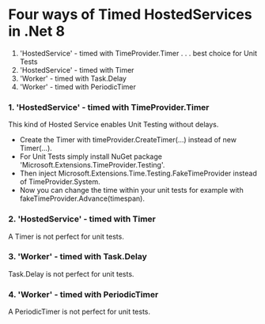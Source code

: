 # Four ways of Timed HostedServices in .Net 8

1. 'HostedService' - timed with TimeProvider.Timer . . . best choice for Unit Tests
2. 'HostedService' - timed with Timer
3. 'Worker' - timed with Task.Delay
4. 'Worker' - timed with PeriodicTimer

### 1. 'HostedService' - timed with TimeProvider.Timer
This kind of Hosted Service enables Unit Testing without delays.
* Create the Timer with timeProvider.CreateTimer(...) instead of new Timer(...).
* For Unit Tests simply install NuGet package 'Microsoft.Extensions.TimeProvider.Testing'.<br>
* Then inject Microsoft.Extensions.Time.Testing.FakeTimeProvider instead of TimeProvider.System.
* Now you can change the time within your unit tests for example with fakeTimeProvider.Advance(timespan).

### 2. 'HostedService' - timed with Timer
A Timer is not perfect for unit tests.

### 3. 'Worker' - timed with Task.Delay
Task.Delay is not perfect for unit tests.

### 4. 'Worker' - timed with PeriodicTimer
A PeriodicTimer is not perfect for unit tests.
